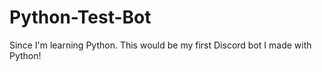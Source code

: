 # Python-Test-Bot
 Since I'm learning Python. This would be my first Discord bot I made with Python!
